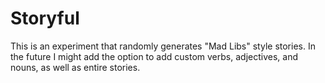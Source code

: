# Storyful

This is an experiment that randomly generates "Mad Libs" style stories. In the future I might add the option to add custom verbs, adjectives, and nouns, as well as entire stories. 
